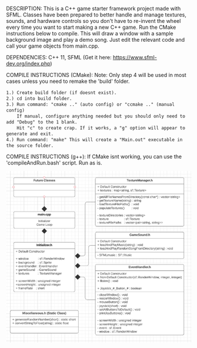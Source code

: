DESCRIPTION:
    This is a C++ game starter framework project made with SFML. Classes have been prepared to 
    better handle and manage textures, sounds, and hardware controls so you don't have to 
    re-invent the wheel every time you want to start making a new C++ game. Run the CMake 
    instructions below to compile. This will draw a window with a sample background image and play
    a demo song. Just edit the relevant code and call your game objects from main.cpp.


DEPENDENCIES:
    C++ 11,
    SFML (Get it here: https://www.sfml-dev.org/index.php)


COMPILE INSTRUCTIONS (CMake):
Note: Only step 4 will be used in most cases unless you need to remake the 'build' folder.

    1.) Create build folder (if doesnt exist). 
    2.) cd into build folder.
    3.) Run command: "cmake .." (auto config) or "ccmake .." (manual config) 
    	If manual, configure anything needed but you should only need to add "Debug" to the 1 blank. 
        Hit "c" to create crap. If it works, a "g" option will appear to generate and exit.
    4.) Run command: "make" This will create a "Main.out" executable in the source folder.


COMPILE INSTRUCTIONS (g++):
    If CMake isnt working, you can use the 'compileAndRun.bash' script. Run as is. 
    
![](FrameworkUML.png)
